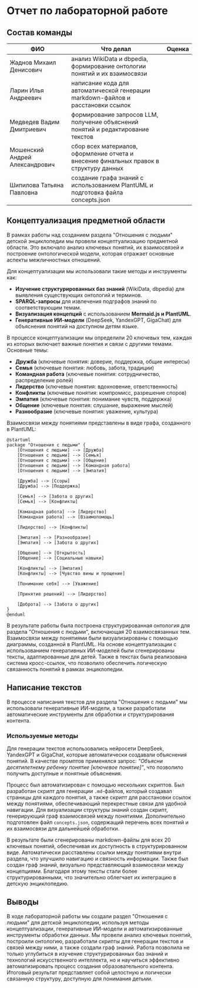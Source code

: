 # Отчет по лабораторной работе

## Состав команды

| ФИО                          | Что делал                                                                                   | Оценка |
|------------------------------|--------------------------------------------------------------------------------------------|--------|
| Жаднов Михаил Денисович      | анализ WikiData и dbpedia, формирование онтологии понятий и их взаимосвязи               |        |
| Ларин Илья Андреевич         | написание кода для автоматической генерации markdown-файлов и расстановки ссылок         |        |
| Медведев Вадим Дмитриевич    | формирование запросов LLM, получение объяснений понятий и редактирование текстов        |        |
| Мошенский Андрей Александрович | сбор всех материалов, оформление отчета и внесение финальных правок в структуру данных |        |
| Шипилова Татьяна Павловна    | создание графа знаний с использованием PlantUML и подготовка файла concepts.json        |        |


## Концептуализация предметной области

В рамках работы над созданием раздела "Отношения с людьми" детской энциклопедии мы провели концептуализацию предметной области. Это включало анализ ключевых понятий, их взаимосвязей и построение онтологической модели, которая отражает основные аспекты межличностных отношений.

Для концептуализации мы использовали такие методы и инструменты как:
- **Изучение структурированных баз знаний** (WikiData, dbpedia) для выявления существующих онтологий и терминов.
- **SPARQL-запросы** для извлечения подграфов знаний по соответствующим темам.
- **Визуализация концепций** с использованием **Mermaid.js и PlantUML**.
- **Генеративные ИИ-модели** (DeepSeek, YandexGPT, GigaChat) для объяснения понятий на доступном детям языке.

В процессе концептуализации мы определили 20 ключевых тем, каждая из которых включает важные понятия и связи с другими темами. Основные темы:
- **Дружба** (ключевые понятия: доверие, поддержка, общие интересы)
- **Семья** (ключевые понятия: любовь, забота, традиции)
- **Командная работа** (ключевые понятия: сотрудничество, распределение ролей)
- **Лидерство** (ключевые понятия: вдохновение, ответственность)
- **Конфликты** (ключевые понятия: компромисс, разрешение споров)
- **Эмпатия** (ключевые понятия: понимание чувств, поддержка)
- **Общение** (ключевые понятия: слушание, выражение мыслей)
- **Разнообразие** (ключевые понятия: уважение, культура)

Взаимосвязи между понятиями представлены в виде графа, созданного в PlantUML:
```
@startuml
package "Отношения с людьми" {
    [Отношения с людьми] --> [Дружба]
    [Отношения с людьми] --> [Семья]
    [Отношения с людьми] --> [Общение]
    [Отношения с людьми] --> [Командная работа]
    [Отношения с людьми] --> [Эмпатия]
    
    [Дружба] --> [Ссоры]
    [Дружба] --> [Поддержка]
    
    [Семья] --> [Забота о других]
    [Семья] --> [Конфликты]
    
    [Командная работа] --> [Лидерство]
    [Командная работа] --> [Взаимопомощь]
    
    [Лидерство] --> [Конфликты]
    
    [Эмпатия] --> [Разнообразие]
    [Эмпатия] --> [Забота о других]
    
    [Общение] --> [Открытость]
    [Общение] --> [Социальные навыки]
    
    [Конфликты] --> [Эмпатия]
    [Конфликты] --> [Чувство вины и прощение]
    
    [Понимание себя] --> [Уважение]
    
    [Принятие решений] --> [Лидерство]
    
    [Доброта] --> [Забота о других]
}
@enduml
```

В результате работы была построена структурированная онтология для раздела "Отношения с людьми", включающая 20 взаимосвязанных тем. Взаимосвязи между понятиями были визуализированы с помощью диаграммы, созданной в PlantUML. На основе концептуализации с использованием генеративных ИИ-моделей были сгенерированы тексты, адаптированные для детей. Также в текстах была реализована система кросс-ссылок, что позволило обеспечить логическую связанность понятий в рамках энциклопедии.


## Написание текстов  

В процессе написания текстов для раздела "Отношения с людьми" мы использовали генеративные ИИ-модели, а также разработали автоматические инструменты для обработки и структурирования контента. 

### Используемые методы  

Для генерации текстов использовались нейросети DeepSeek, YandexGPT и GigaChat, которые автоматически создавали объяснения понятий. В качестве промптов применялся запрос: *"Объясни десятилетнему ребенку понятие [ключевое понятие]"*, что позволило получить доступные и понятные объяснения. 

Процесс был автоматизирован с помощью нескольких скриптов. Был разработан скрипт для генерации `.md`-файлов, который создавал страницы для каждого понятия, а также скрипт для расстановки ссылок между понятиями, обеспечивающий перекрестные связи для удобной навигации. Для визуализации структуры знаний создан скрипт, генерирующий граф взаимосвязей между понятиями. Дополнительно подготовлен файл `concepts.json`, содержащий перечень всех понятий и их взаимосвязи для дальнейшей обработки.

В результате были сгенерированы markdown-файлы для всех 20 ключевых понятий, обеспечивая их доступность в структурированном виде. Автоматически расставлены ссылки между понятиями внутри раздела, что улучшило навигацию и связность информации. Также был создан граф знаний, визуально представляющий взаимосвязи между концепциями. Благодаря этому тексты стали более структурированными, что значительно облегчает их интеграцию в детскую энциклопедию.


## Выводы

В ходе лабораторной работы мы создали раздел "Отношения с людьми" для детской энциклопедии, используя методы концептуализации, генеративные ИИ-модели и автоматизированные инструменты обработки данных. Мы провели анализ ключевых понятий, построили онтологию, разработали скрипты для генерации текстов и связей между ними, а также создали граф знаний. Работа позволила не только углубиться в изучение структурированных баз знаний и технологий искусственного интеллекта, но и научиться эффективно автоматизировать процесс создания образовательного контента. Итоговый результат представляет собой целостную и логически связанную структуру, доступную для понимания детьми.
